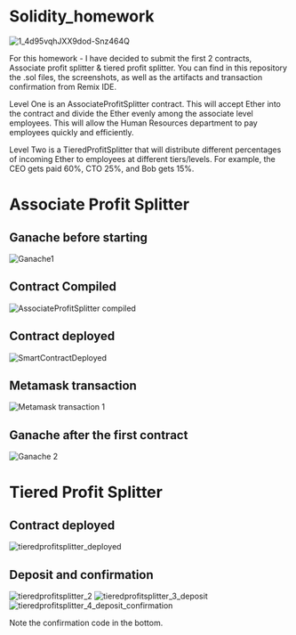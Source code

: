 # Solidity_homework
![1_4d95vqhJXX9dod-Snz464Q](https://user-images.githubusercontent.com/74984280/119413164-190b2880-bcbb-11eb-87fc-3476481de142.jpeg)

For this homework - I have decided to submit the first 2 contracts, Associate profit splitter & tiered profit splitter. You can find in this repository the .sol files, the screenshots, as well as the artifacts and transaction confirmation from Remix IDE.


Level One is an AssociateProfitSplitter contract. This will accept Ether into the contract and divide the Ether evenly among the associate level employees. This will allow the Human Resources department to pay employees quickly and efficiently.


Level Two is a TieredProfitSplitter that will distribute different percentages of incoming Ether to employees at different tiers/levels. For example, the CEO gets paid 60%, CTO 25%, and Bob gets 15%.



# Associate Profit Splitter

## Ganache before starting
![Ganache1](https://user-images.githubusercontent.com/74984280/119412787-70f55f80-bcba-11eb-8444-8ea49490477d.png)

## Contract Compiled
![AssociateProfitSplitter compiled](https://user-images.githubusercontent.com/74984280/119412815-7eaae500-bcba-11eb-940a-aa98d7400124.png)

## Contract deployed
![SmartContractDeployed](https://user-images.githubusercontent.com/74984280/119412835-879bb680-bcba-11eb-9895-3067e9ffbcb8.png)

## Metamask transaction
![Metamask transaction 1](https://user-images.githubusercontent.com/74984280/119412862-91bdb500-bcba-11eb-8c4a-3d5c9d3ed130.png)

## Ganache after the first contract
![Ganache 2](https://user-images.githubusercontent.com/74984280/119412894-9d10e080-bcba-11eb-8877-c32dcc1884ff.png)

# Tiered Profit Splitter

## Contract deployed
![tieredprofitsplitter_deployed](https://user-images.githubusercontent.com/74984280/119412946-ba45af00-bcba-11eb-9ac8-55b3858ce5e8.png)

## Deposit and confirmation
![tieredprofitsplitter_2](https://user-images.githubusercontent.com/74984280/119412981-c598da80-bcba-11eb-931e-5a1cd27d1f48.png)
![tieredprofitsplitter_3_deposit](https://user-images.githubusercontent.com/74984280/119412986-c7629e00-bcba-11eb-918f-133522b5fd04.png)
![tieredprofitsplitter_4_deposit_confirmation](https://user-images.githubusercontent.com/74984280/119412989-c893cb00-bcba-11eb-8e6f-aa14b2c44ccc.png)

Note the confirmation code in the bottom. 
